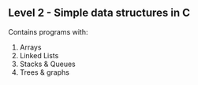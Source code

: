 ## Level 2 - Simple data structures in C

Contains programs with:
	
1. Arrays
2. Linked Lists
3. Stacks & Queues
4. Trees & graphs
